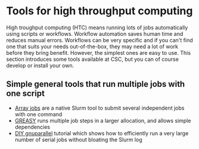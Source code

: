 # Tools for high throughput computing

High troughput computing (HTC) means running lots of jobs
automatically using scripts or workflows.
Workflow automation saves human time and reduces manual
errors. Workflows can be very specific and if you can't find
one that suits your needs out-of-the-box, they may need a lot
of work before they bring benefit. However, the simplest ones
are easy to use. This section introduces some tools available
at CSC, but you can of course develop or install your own.

## Simple general tools that run multiple jobs with one script

* [Array jobs](array-jobs.md) are a native Slurm tool to 
  submit several independent jobs with one command
* [GREASY](greasy.md) runs multiple job steps in a larger 
  allocation, and allows simple dependencies
* [DIY gnuparallel](../../support/tutorials/many.md) tutorial which shows 
  how to efficiently run a very large number of serial jobs without 
  bloating the Slurm log
